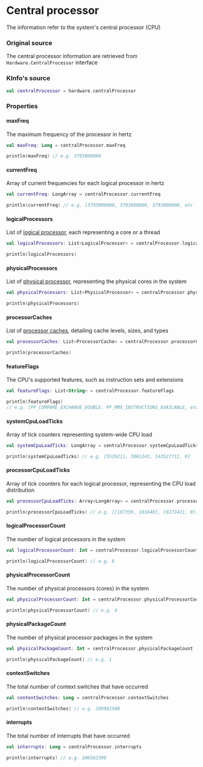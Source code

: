 # Central processor

The information refer to the system's central processor (CPU)

### Original source

The central processor information are retrieved from `Hardware.CentralProcessor` interface

### KInfo's source

```kotlin
val centralProcessor = hardware.centralProcessor
```

### Properties

#### maxFreq

The maximum frequency of the processor in hertz

```kotlin
val maxFreq: Long = centralProcessor.maxFreq

println(maxFreq) // e.g. 3793000000
```

#### currentFreq

Array of current frequencies for each logical processor in hertz

```kotlin
val currentFreq: LongArray = centralProcessor.currentFreq

println(currentFreq) // e.g. [3793000000, 3793000000, 3793000000, etc ...]
```

#### logicalProcessors

List of [logical processor](logical_processor.md), each representing a core or a thread

```kotlin
val logicalProcessors: List<LogicalProcessor> = centralProcessor.logicalProcessors

println(logicalProcessors)
```

#### physicalProcessors

List of [physical processor](physical_processor.md), representing the physical cores in the system

```kotlin
val physicalProcessors: List<PhysicalProcessor> = centralProcessor.physicalProcessors

println(physicalProcessors)
```

#### processorCaches

List of [processor caches](processor_cache.md), detailing cache levels, sizes, and types

```kotlin
val processorCaches: List<ProcessorCache> = centralProcessor.processorCaches

println(processorCaches)
```

#### featureFlags

The CPU's supported features, such as instruction sets and extensions

```kotlin
val featureFlags: List<String> = centralProcessor.featureFlags

println(featureFlags) 
// e.g. [PF_COMPARE_EXCHANGE_DOUBLE, PF_MMX_INSTRUCTIONS_AVAILABLE, etc...]
```

#### systemCpuLoadTicks

Array of tick counters representing system-wide CPU load

```kotlin
val systemCpuLoadTicks: LongArray = centralProcessor.systemCpuLoadTicks

println(systemCpuLoadTicks) // e.g. [5529211, 3861243, 143527712, 0]
```

#### processorCpuLoadTicks

Array of tick counters for each logical processor, representing the CPU load distribution

```kotlin
val processorCpuLoadTicks: Array<LongArray> = centralProcessor.processorCpuLoadTicks

println(processorCpuLoadTicks) // e.g. [[167359, 101640], [9273421, 0]]
```

#### logicalProcessorCount

The number of logical processors in the system

```kotlin
val logicalProcessorCount: Int = centralProcessor.logicalProcessorCount

println(logicalProcessorCount) // e.g. 8
```

#### physicalProcessorCount

The number of physical processors (cores) in the system

```kotlin
val physicalProcessorCount: Int = centralProcessor.physicalProcessorCount

println(physicalProcessorCount) // e.g. 4
```

#### physicalPackageCount

The number of physical processor packages in the system

```kotlin
val physicalPackageCount: Int = centralProcessor.physicalPackageCount

println(physicalPackageCount) // e.g. 1
```

#### contextSwitches

The total number of context switches that have occurred

```kotlin
val contextSwitches: Long = centralProcessor.contextSwitches

println(contextSwitches) // e.g. 299982508
```

#### interrupts

The total number of interrupts that have occurred

```kotlin
val interrupts: Long = centralProcessor.interrupts

println(interrupts) // e.g. 206562399
```